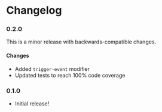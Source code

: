 # Changelog

### 0.2.0

This is a minor release with backwards-compatible changes.

#### Changes

-   Added `trigger-event` modifier
-   Updated tests to reach 100% code coverage

### 0.1.0

-   Initial release!
